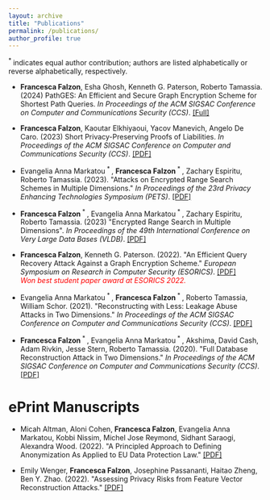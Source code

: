 ```yaml
---
layout: archive
title: "Publications"
permalink: /publications/
author_profile: true
---
```

<sup> * </sup> indicates equal author contribution; authors are listed alphabetically or reverse alphabetically, respectively. 

* **Francesca Falzon**, Esha Ghosh, Kenneth G. Paterson, Roberto Tamassia. (2024) PathGES: An Efficient and Secure Graph Encryption Scheme for Shortest Path Queries. <i>In Proceedings of the ACM SIGSAC Conference on Computer and Communications Security (CCS)</i>. [[Full]](http://ffalzon.github.io/files/ges.pdf)
  
* **Francesca Falzon**, Kaoutar Elkhiyaoui, Yacov Manevich, Angelo De Caro. (2023) Short Privacy-Preserving Proofs of Liabilities. <i>In Proceedings of the ACM SIGSAC Conference on Computer and Communications Security (CCS)</i>. [[PDF]](http://ffalzon.github.io/files/pol.pdf)

* Evangelia Anna Markatou<sup> * </sup>, **Francesca Falzon**<sup> * </sup>, Zachary Espiritu, Roberto Tamassia. (2023). "Attacks on Encrypted Range Search Schemes in Multiple Dimensions." <i>In Proceedings of the 23rd Privacy Enhancing Technologies Symposium (PETS)</i>. [[PDF]](https://eprint.iacr.org/2022/090.pdf)

* **Francesca Falzon**<sup> * </sup>, Evangelia Anna Markatou<sup> * </sup>, Zachary Espiritu, Roberto Tamassia. (2023) "Encrypted Range Search in Multiple Dimensions". <i>In Proceedings of the 49th International Conference on Very Large Data Bases (VLDB)</i>. [[PDF]](https://eprint.iacr.org/2022/1076.pdf)
  
* **Francesca Falzon**, Kenneth G. Paterson. (2022). "An Efficient Query Recovery Attack Against a Graph Encryption Scheme." <i>European Symposium on Research in Computer Security (ESORICS)</i>. [[PDF]](http://ffalzon.github.io/files/ges_qr.pdf) <br><i style="color:red;">Won best student paper award at ESORICS 2022.</i>

* Evangelia Anna Markatou<sup> * </sup>, **Francesca Falzon**<sup> * </sup>, Roberto Tamassia, William Schor. (2021). "Reconstructing with Less: Leakage Abuse Attacks in Two Dimensions." <i>In Proceedings of the ACM SIGSAC Conference on Computer and Communications Security (CCS)</i>. [[PDF]](http://ffalzon.github.io/files/adr.pdf)

* **Francesca Falzon**<sup> * </sup>, Evangelia Anna Markatou<sup> * </sup>, Akshima, David Cash, Adam Rivkin, Jesse Stern, Roberto Tamassia. (2020). "Full Database Reconstruction Attack in Two Dimensions." <i>In Proceedings of the ACM SIGSAC Conference on Computer and Communications Security (CCS)</i>. [[PDF]](http://ffalzon.github.io/files/fdr.pdf)


ePrint Manuscripts
======= 
* Micah Altman, Aloni Cohen, **Francesca Falzon**, Evangelia Anna Markatou, Kobbi Nissim, Michel Jose Reymond, Sidhant Saraogi, Alexandra Wood. (2022). "A Principled Approach to Defining Anonymization As Applied to EU Data Protection Law." [[PDF]](https://papers.ssrn.com/sol3/papers.cfm?abstract_id=4104748)

* Emily Wenger, **Francesca Falzon**, Josephine Passananti, Haitao Zheng, Ben Y. Zhao. (2022). "Assessing Privacy Risks from Feature Vector Reconstruction Attacks." [[PDF]](http://ffalzon.github.io/files/reconstruct.pdf)
